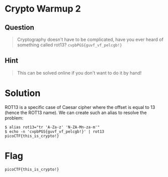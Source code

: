 # Crypto Warmup 2
## Question
>Cryptography doesn't have to be complicated, have you ever heard of something called rot13? `cvpbPGS{guvf_vf_pelcgb!}`

## Hint
>This can be solved online if you don't want to do it by hand!

# Solution
ROT13 is a specific case of Caesar cipher where the offset is equal to 13 (hence the ROT13 name). We can create such an alias to resolve the problem:
~~~~
$ alias rot13="tr 'A-Za-z' 'N-ZA-Mn-za-m'"
$ echo -n 'cvpbPGS{guvf_vf_pelcgb!}' | rot13
picoCTF{this_is_crypto!}
~~~~

# Flag
`picoCTF{this_is_crypto!}`
